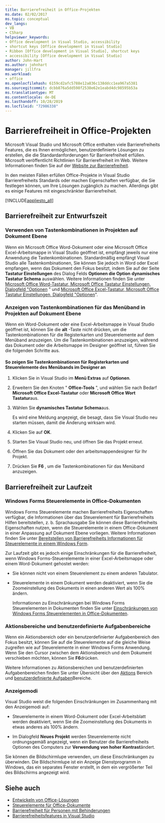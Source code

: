 ```yaml
---
title: Barrierefreiheit in Office-Projekten
ms.date: 02/02/2017
ms.topic: conceptual
dev_langs:
- VB
- CSharp
helpviewer_keywords:
- Office development in Visual Studio, accessibility
- shortcut keys [Office development in Visual Studio]
- Ribbon [Office development in Visual Studio], shortcut keys
- accessibility [Office development in Visual Studio]
author: John-Hart
ms.author: johnhart
manager: jillfra
ms.workload:
- office
ms.openlocfilehash: 6159cd2afc5788e12a836c138ddcc1ea967a5381
ms.sourcegitcommit: dcbb876a5dd598f2538e62e1eabd4dc98595b53a
ms.translationtype: MT
ms.contentlocale: de-DE
ms.lasthandoff: 10/28/2019
ms.locfileid: "72986338"
---
```

# <a name="accessibility-in-office-projects"></a>Barrierefreiheit in Office-Projekten

Microsoft Visual Studio und Microsoft Office enthalten viele Barrierefreiheits Features, die es Ihnen ermöglichen, benutzerdefinierte Lösungen zu erstellen, die die Standardanforderungen für Barrierefreiheit erfüllen. Microsoft veröffentlicht Richtlinien für Barrierefreiheit im Web. Weitere Informationen finden Sie auf der [Website zur Barrierefreiheit](https://www.microsoft.com/accessibility/).

In den meisten Fällen erfüllen Office-Projekte in Visual Studio Barrierefreiheits Standards oder machen Eigenschaften verfügbar, die Sie festlegen können, um Ihre Lösungen zugänglich zu machen. Allerdings gibt es einige Features mit eingeschränkter Barrierefreiheit.

[!INCLUDE[appliesto_all](../vsto/includes/appliesto-all-md.md)]

## <a name="accessibility-at-design-time"></a>Barrierefreiheit zur Entwurfszeit

### <a name="use-shortcut-keys-in-document-level-projects"></a>Verwenden von Tastenkombinationen in Projekten auf Dokument Ebene
 Wenn ein Microsoft Office Word-Dokument oder eine Microsoft Office Excel-Arbeitsmappe in Visual Studio geöffnet ist, empfängt jeweils nur eine Anwendung die Tastenkombinationen. Standardmäßig empfängt Visual Studio alle Tastenkombinationen, Sie können Sie jedoch in Word oder Excel empfangen, wenn das Dokument den Fokus besitzt, indem Sie auf der Seite **Tastatur Einstellungen** des Dialog Felds **Optionen die Option** **dynamisches Tastatur Schema** auswählen. Weitere Informationen finden Sie unter [Microsoft Office Word-Tastatur, Microsoft Office Tastatur Einstellungen, Dialogfeld "Optionen](../vsto/microsoft-office-word-keyboard-microsoft-office-keyboard-settings-options-dialog-box.md) " und [Microsoft Office Excel-Tastatur, Microsoft Office Tastatur Einstellungen, Dialogfeld "Optionen](../vsto/microsoft-office-excel-keyboard-microsoft-office-keyboard-settings-options-dialog-box.md)".

### <a name="display-shortcut-keys-for-the-ribbon-in-document-level-projects"></a>Anzeigen von Tastenkombinationen für das Menüband in Projekten auf Dokument Ebene
 Wenn ein Word-Dokument oder eine Excel-Arbeitsmappe in Visual Studio geöffnet ist, können Sie die **alt** -Taste nicht drücken, um die Tastenkombinationen für die Registerkarten und Steuerelemente auf dem Menüband anzuzeigen. Um die Tastenkombinationen anzuzeigen, während das Dokument oder die Arbeitsmappe im Designer geöffnet ist, führen Sie die folgenden Schritte aus.

#### <a name="to-view-shortcut-keys-for-ribbon-tabs-and-controls-in-the-designer"></a>So zeigen Sie Tastenkombinationen für Registerkarten und Steuerelemente des Menübands im Designer an

1. Klicken Sie in Visual Studio im **Menü Extras** auf **Optionen**.

2. Erweitern Sie den Knoten " **Office-Tools** ", und wählen Sie nach Bedarf **Microsoft Office Excel-Tastatur** oder **Microsoft Office Wort Tastatur**aus.

3. Wählen Sie **dynamisches Tastatur Schema**aus.

     Es wird eine Meldung angezeigt, die besagt, dass Sie Visual Studio neu starten müssen, damit die Änderung wirksam wird.

4. Klicken Sie auf **OK**.

5. Starten Sie Visual Studio neu, und öffnen Sie das Projekt erneut.

6. Öffnen Sie das Dokument oder den arbeitsmappendesigner für Ihr Projekt.

7. Drücken Sie **F6** , um die Tastenkombinationen für das Menüband anzuzeigen.

## <a name="accessibility-at-run-time"></a>Barrierefreiheit zur Laufzeit

### <a name="windows-forms-controls-on-office-documents"></a>Windows Forms Steuerelemente in Office-Dokumenten
 Windows Forms Steuerelemente machen Barrierefreiheits Eigenschaften verfügbar, die Informationen über das Steuerelement für Barrierefreiheits Hilfen bereitstellen, z. b. Sprachausgabe Sie können diese Barrierefreiheits Eigenschaften nutzen, wenn die Steuerelemente in einem Office-Dokument in einer Anpassung auf Dokument Ebene vorliegen. Weitere Informationen finden Sie unter [Bereitstellen von Barrierefreiheits Informationen für Steuerelemente in einem Windows Form](/dotnet/framework/winforms/controls/providing-accessibility-information-for-controls-on-a-windows-form).

 Zur Laufzeit gibt es jedoch einige Einschränkungen für die Barrierefreiheit, wenn Windows Forms-Steuerelemente in einer Excel-Arbeitsmappe oder einem Word-Dokument gehostet werden:

- Sie können nicht von einem Steuerelement zu einem anderen Tabulator.

- Steuerelemente in einem Dokument werden deaktiviert, wenn Sie die Zoomeinstellung des Dokuments in einen anderen Wert als 100% ändern.

  Informationen zu Einschränkungen bei Windows Forms Steuerelementen in Dokumenten finden Sie unter [Einschränkungen von Windows Forms Steuerelementen in Office-Dokumenten](../vsto/limitations-of-windows-forms-controls-on-office-documents.md).

### <a name="actions-panes-and-custom-task-panes"></a>Aktionsbereiche und benutzerdefinierte Aufgabenbereiche
 Wenn ein Aktionsbereich oder ein benutzerdefinierter Aufgabenbereich den Fokus besitzt, können Sie auf die Steuerelemente auf die gleiche Weise zugreifen wie auf Steuerelemente in einer Windows Forms Anwendung. Wenn Sie den Cursor zwischen dem Aktionsbereich und dem Dokument verschieben möchten, können Sie **F6**drücken.

 Weitere Informationen zu Aktionsbereichen und benutzerdefinierten Aufgabenbereichen finden Sie unter Übersicht über den [Aktions](../vsto/actions-pane-overview.md) Bereich und [benutzerdefinierte Aufgaben](../vsto/custom-task-panes.md)Bereiche.

### <a name="display-modes"></a>Anzeigemodi

Visual Studio weist die folgenden Einschränkungen im Zusammenhang mit den Anzeigemodi auf:

- Steuerelemente in einem Word-Dokument oder Excel-Arbeitsblatt werden deaktiviert, wenn Sie die Zoomeinstellung des Dokuments in etwas anderes als 100% ändern.

- Im Dialogfeld **Neues Projekt** werden Steuerelemente nicht ordnungsgemäß angezeigt, wenn ein Benutzer die Barrierefreiheits Optionen des Computers zur **Verwendung von hoher Kontrast**ändert.

Sie können die Bildschirmlupe verwenden, um diese Einschränkungen zu überwinden. Die Bildschirmlupe ist ein Anzeige Dienstprogramm in Windows, das ein separates Fenster erstellt, in dem ein vergrößerter Teil des Bildschirms angezeigt wird.

## <a name="see-also"></a>Siehe auch

- [Entwickeln von Office-Lösungen](../vsto/developing-office-solutions.md)
- [Steuerelemente für Office-Dokumente](../vsto/controls-on-office-documents.md)
- [Barrierefreiheit für Personen mit Behinderungen](../ide/reference/accessibility-for-people-with-disabilities.md)
- [Barrierefreiheitsfeatures in Visual Studio](../ide/reference/accessibility-features-of-visual-studio.md)